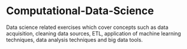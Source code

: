 # Computational-Data-Science
Data science related exercises which cover concepts such as data acquisition, cleaning data sources, ETL, application of machine learning techniques, data analysis techniques and big data tools.
